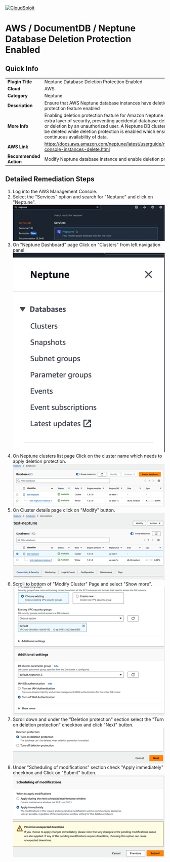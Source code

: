 [![CloudSploit](https://cloudsploit.com/img/logo-new-big-text-100.png "CloudSploit")](https://cloudsploit.com)

# AWS / DocumentDB / Neptune Database Deletion Protection Enabled

## Quick Info

| | |
|-|-|
| **Plugin Title** | Neptune Database Deletion Protection Enabled |
| **Cloud** | AWS |
| **Category** | Neptune |
| **Description** | Ensure that AWS Neptune database instances have deletion protection feature enabled |
| **More Info** |Enabling deletion protection feature for Amazon Neptune adds an extra layer of security, preventing accidental database deletions or deletion by an unauthorized user. A Neptune DB cluster can\'t be deleted while deletion protection is enabled which ensures continuous availability of data.  |
| **AWS Link** | https://docs.aws.amazon.com/neptune/latest/userguide/manage-console-instances-delete.html |
| **Recommended Action** | Modify Neptune database instance and enable deletion protection |

## Detailed Remediation Steps 
1. Log into the AWS Management Console.
2. Select the "Services" option and search for "Neptune" and click on "Neptune".</br> <img src="/resources/aws/neptune/neptune-db-deletion-protection/step2.png"/>
3. On "Neptune Dashboard" page Click on "Clusters" from left navigation panel.</br> <img src="/resources/aws/neptune/neptune-db-deletion-protection/step3.png"/>
4. On Neptune clusters list page Click on the cluster name which needs to apply deletion protection.</br> <img src="/resources/aws/neptune/neptune-db-deletion-protection/step4.png"/>
5. On Cluster details page click on "Modify" button.</br> <img src="/resources/aws/neptune/neptune-db-deletion-protection/step5.png"/>
6. Scroll to bottom of "Modify Cluster" Page and select "Show more".</br> <img src="/resources/aws/neptune/neptune-db-deletion-protection/step6.png"/>
7. Scroll down and under the "Deletion protection" section select the "Turn on deletion protection" checkbox and click "Next" button.</br> <img src="/resources/aws/neptune/neptune-db-deletion-protection/step7.png"/> 
8. Under "Scheduling of modifications" section check "Apply immediately" checkbox and Click on "Submit" button.</br> <img src="/resources/aws/neptune/neptune-db-deletion-protection/step8.png"/> 



